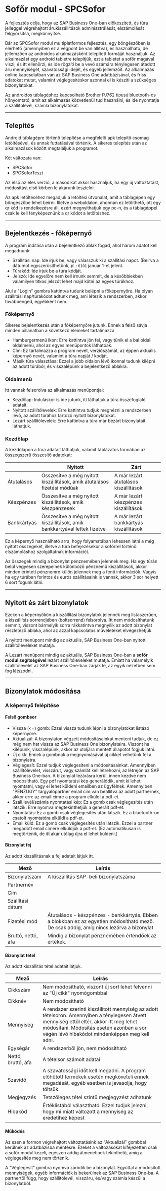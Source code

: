 ﻿# Sofőr modul - SPCSofor

A fejlesztés célja, hogy az SAP Business One-ban előkészített, és túra jelleggel végrehajtott árukiszállítások adminisztrálását, elszámolását felgyorsítsa, megkönnyítse.

Bár az SPCSofor modul multiplatformos fejlesztés, egy böngészőben is elérhető (amennyiben ez a végpont be van állítva), és használható, de jellemzően az androidos alkalmazásként telepített formáját használjuk.
Az alkalmazást egy android tabletre telepítjük, ezt a tabletet a sofőr magával viszi, és itt ellenőrzi, és ide rögzíti be a vevő számára ténylegesen átadott áru mennyiségét, szavatossági idejét, és egyéb jellemzőit. Az alkalmazás online kapcsolatban van az SAP Business One adatbázisával, és friss adatokat mutat, valamint véglegesítéskor azonnal el is készíti a szükséges bizonylatokat.

Az androidos táblagéphez kapcsolható Brother PJ762 típusú bluetooth-os hőnyomtató, amit az alkalmazás közvetlenül tud használni, és ide nyomtatja a szállítólevél, számla bizonylatokat.

---------------------------------------------------------
## Telepítés

Android táblagépre történő telepítése a megfelelő apk telepítő csomag letöltésével, és annak futtatásával történik. A sikeres telepítés után az alkalmazások között megtaláljuk a programot.

Két változata van:
- SPCSofor
- SPCSoforTeszt

Az első az éles verzió, a másodikat akkor használjuk, ha egy új változtatást, módosítást első körben le akarunk tesztelni.

Az apk letöltéséhez megadjuk a letöltési útvonalat, amit a táblagépen egy böngészőbe lehet beírni. Illetve a weboldalon, ahonnan ez letölthető, ott egy qr kód is rendelkezésre áll, ezért megnyithatjuk egy pc-n, és a táblagéppel csak le kell fényképeznünk a qr kódot a letöltéshez.


---------------------------------------------------------
## Bejelentkezés - főképernyő

A program indítása után a bejelentkező ablak fogad, ahol három adatot kell megadnunk:
- Szállítási nap: Ide írjuk be, vagy válasszuk ki a szállítási napot. (Beírva a dátumot egyszerüsíthetünk, pl.: `0101` január 1-et jelent.
- Túrakód: Ide írjuk be a túra kódját.
- Jelszó: Ide egyelőre nem kell írnunk semmit, de a későbbiekben valamilyen titkos jelszót lehet majd kötni az egyes túrákhoz.

Alul a "Login" gombra kattintva tudunk belépni a főképernyőre. Ha olyan szállítási nap/túrakódot adtunk meg, ami létezik a rendszerben, akkor továbbenged, egyébként nem.

### Főképernyő

Sikeres bejelentkezés után a főképernyőre jutunk. Ennek a felső sávja minden pillanatban a következő elemeket tartalmazza:
- Hamburgermenü ikon: Erre kattintva jön fel, vagy tűnik el a bal oldali oldalmenü, ahol az egyes menüpontok láthatóak.
- Cím: Ez tartalmazza a program nevét, verziószámát, az éppen aktuális képernyő nevét, valamint a túra napját / kódját.
- Másik túra választása: Ezzel a jobb oldalon lévő ikonnal tudunk kilépni az adott túrából, és visszalépünk a bejelentkező ablakra.

### Oldalmenü

Itt vannak felsorolva az alkalmazás menüpontjai:
- Kezdőlap: Induláskor is ide jutunk, itt láthatjuk a túra összefoglaló adatait.
- Nyitott szállítólevelek: Erre kattintva tudjuk megnézni a rendszerben lévő, az adott túrához tartozó nyitott bizonylatokat.
- Lezárt szállítólevelek: Erre kattintva a túra már bezárt bizonylatait láthatjuk.

### Kezdőlap

A kezdőlapon a túra adatait láthatjuk, valamit táblázatos formában az összegszerű összesítő adatokat:

|   | Nyitott | Zárt |
|---|---------|------|
| Átutalásos | Összesítve a még nyitott kiszállítások, amik átutalásos fizetési módúak | A már lezárt átutalásos kiszállítások |
| Készpénzes  | Összesítve a még nyitott kiszállítások, amik készpénzesek | A már lezárt készpénzes kiszállítások |
| Bankkártyás | Összesítve a még nyitott kiszállítások, amik bankkártyával lettek fizetve | A már lezárt bankkártyás kiszállítások |

Ez a képernyő használható arra, hogy folyamatában lehessen látni a még nyitott összegeket, illetve a túra befejezésekor a sofőrrel történő elszámoláshoz szolgáltatnak információt.

Az összegek mindig a bizonylat pénznemében jelennek meg. Ha egy túrán belül vegyesen szerepelnek különböző pénznemű kiszállítások, akkor minden érintett pénznemre külön jelennek meg a fenti információk. Vagyis ha egy túrában forintos és eurós szállításaink is vannak, akkor 3 sor helyett 6 sort fogunk látni.




---------------------------------------------------------
## Nyitott és zárt bizonylatok

Ezeken a képernyőkön a kiszállítási bizonylatok jelennek meg listaszerűen, a kiszállítás sorrendjében (boltsorrend) felsorolva. Itt nem módosíthatunk semmit, viszont bármelyik sorra rákkatintva megnyílik az adott bizonylat részletező ablaka, ahol az azzal kapcsolatos műveleteket elvégezhetjük.

A nyitott menüpont mindig az aktuális, SAP Business One-ban nyitott szállítóleveleket mutatja.

A Lezárt menüpont mindig az aktuális, SAP Business One-ban a **sofőr modul segítségével** lezárt szállítóleveleket mutatja. Emiatt ha valamelyik szállítólevelet az SAP Business One-ban zárják le, az egyik nézetben sem fog látszódni.


---------------------------------------------------------
## Bizonylatok módosítása

### A képernyő felépítése

#### Felső gombsor

- Vissza (<=) gomb: Ezzel vissza tudunk lépni a bizonylatokat listázó képernyőre.
- Aktualizál: A bizonylaton végzett módosításainkat menteni tudjuk, de ez még nem hat vissza az SAP Business One bizonylataira. Viszont ha kilépünk, visszalépünk, akkor az utoljára mentett állapotot fogjuk látni.
- Új cikk: Ennek a gombnak a megnyomásával új cikket vehetünk fel a bizonylatra.
- Véglegesít: Ezzel tudjuk véglegesíteni a módosításainkat. Amennyiben szállítólevelet, visszárut, vagy számlát kell létrehozni, az létrejön az SAP Business One-ban. A bizonylat lezárásra kerül, innen kezdve nem módosítható. Egy pdf nyomtatási kép generálódik, amit ki lehet nyomtatni, vagy el lehet küldeni emailben az ügyfélnek. Amennyiben "PÉNZÜGY" tárgyalópartner email cím van beállítva az adott partnernek, akkor erre az email címre a program elküldi a pdf-et.
- Száll.levél/számla nyomtatási kép: Ez a gomb csak véglegesítés után látszik. Erre nyomva megtekinthetjük a generált pdf-et.
- Nyomtatás: Ez a gomb csak véglegesítés után látszik. Ez a bluetooth-on csatolt nyomtatóra elküldi a pdf-et.
- Email küld: Ez a gomb csak véglegesítés után látszik. Ezzel a partner megadott email címére elküldjük a pdf-et. (Ez automatikusan is megtörténik, de itt akár utólag újra el lehet küldeni.)

#### Bizonylat fej

Az adott kiszállításnak a fej adatait látjuk itt.

| Mező | Leírás |
|------|--------|
| Bizonylatszám | A kiszállítás SAP-beli bizonylatszáma |
| Partnernév | |
| Cím | |
| Szállítási dátum | |
| Fizetési mód | Átutalásos - készpénzes - bankkártyás. Ebben a blokkban ez az egyetlen módosítható mező. De csak addig, amíg nincs lezárva a bizonylat |
| Bruttó, nettó, áfa | Mindig a bizonylat pénznemében értendőek az értékek. |

#### Bizonylat tétel

Az adott kiszállítás tétel adatait látjuk.

| Mező | Leírás |
|------|--------|
| Cikkszám | Nem módosítható, viszont új sort lehet felvenni az "Új cikk" nyomógombbal |
| Cikknév | Nem módosítható |
| Mennyiség | A rendszer szerinti kiszállított mennyiség az adott tételsoron. Amennyiben a ténylegesen átvett mennyiség ettől eltér, akkor itt meg lehet módosítani. Módosítás esetén azonban a sor végén lévő hibakódot mindenképpen meg kell adni. |
| Egységár | A rendszerből jön, nem módosítható |
| Nettó, bruttó, áfa | A tételsor számolt adatai |
| Szavidő | A szavatossági időt kell megadni. A program előhűtött termékek esetén megköveteli ennek megadását, egyéb esetben is javasolja, hogy töltsük. |
| Megjegyzés | Tetszőleges tétel szintű megjegyzést adhatunk |
| Hibakód | Értéklistából választható. Ezzel tudjuk jelezni, hogy mi miatt változott a mennyiség az eredetihez képest |

#### Működés

Az ezen a formon végrehajtott változtatásink az "Aktualizál" gombbal kerülnek az adatbázisba mentésre. Ezeket a változásokat kifejezetten csak a sofőr modul kezeli, egészen addig átmenetinek tekinthető, amíg a véglegesítés meg nem történik.

A "Véglegesít" gombra nyomva záródik be a bizonylat. Egyúttal a módosított mennyiségek, egyéb információk is bekerülnek az SAP Business One-ba. A partnertől függ, hogy szállítólevél, visszáru, és/vagy számla készül a bizonylatból.


